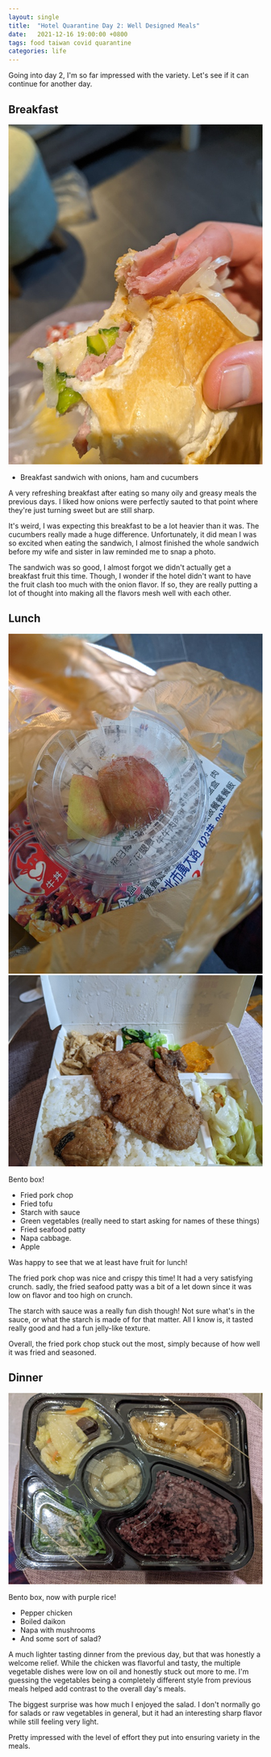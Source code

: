 ```yaml
---
layout: single
title:  "Hotel Quarantine Day 2: Well Designed Meals"
date:   2021-12-16 19:00:00 +0800
tags: food taiwan covid quarantine
categories: life
---
```


Going into day 2, I'm so far impressed with the variety. Let's see if it can continue
for another day.

## Breakfast

![breakfast](/assets/taiwan_2021/day2_meal1.jpg)

* Breakfast sandwich with onions, ham and cucumbers

A very refreshing breakfast after eating so many oily and greasy meals the previous
days. I liked how onions were perfectly sauted to that point where they're just turning
sweet but are still sharp.

It's weird, I was expecting this breakfast to be a lot heavier than it was. The
cucumbers really made a huge difference. Unfortunately, it did mean I was so excited
when eating the sandwich, I almost finished the whole sandwich before my wife and sister
in law reminded me to snap a photo.

The sandwich was so good, I almost forgot we didn't actually get a breakfast fruit this
time. Though, I wonder if the hotel didn't want to have the fruit clash too much with
the onion flavor. If so, they are really putting a lot of thought into making all the
flavors mesh well with each other.

## Lunch


![lunch-bag-outside](/assets/taiwan_2021/day2_meal2b.jpg)
![lunch-main](/assets/taiwan_2021/day2_meal2a.jpg)

Bento box!
* Fried pork chop
* Fried tofu
* Starch with sauce
* Green vegetables (really need to start asking for names of these things)
* Fried seafood patty
* Napa cabbage.
* Apple

Was happy to see that we at least have fruit for lunch!

The fried pork chop was nice and crispy this time! It had a very satisfying crunch.
sadly, the fried seafood patty was a bit of a let down since it was low on flavor and
too high on crunch.

The starch with sauce was a really fun dish though! Not sure what's in the sauce, or
what the starch is made of for that matter. All I know is, it tasted really good and had
a fun jelly-like texture.

Overall, the fried pork chop stuck out the most, simply because of how well it was fried
and seasoned.

## Dinner

![dinner-main](/assets/taiwan_2021/day2_meal3.jpg)

Bento box, now with purple rice!
* Pepper chicken
* Boiled daikon
* Napa with mushrooms
* And some sort of salad?

A much lighter tasting dinner from the previous day, but that was honestly a welcome
relief. While the chicken was flavorful and tasty, the multiple vegetable dishes were
low on oil and honestly stuck out more to me. I'm guessing the vegetables being a
completely different style from previous meals helped add contrast to the overall day's
meals.

The biggest surprise was how much I enjoyed the salad. I don't normally go for salads or
raw vegetables in general, but it had an interesting sharp flavor while still feeling
very light.

Pretty impressed with the level of effort they put into ensuring variety in the meals.